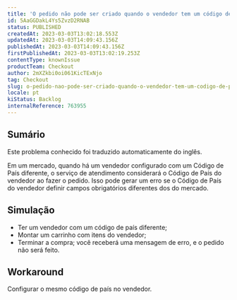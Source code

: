 ```yaml
---
title: 'O pedido não pode ser criado quando o vendedor tem um código de país diferente'
id: 5AaGGDakL4Ys5ZvzD2RNAB
status: PUBLISHED
createdAt: 2023-03-03T13:02:18.553Z
updatedAt: 2023-03-03T14:09:43.156Z
publishedAt: 2023-03-03T14:09:43.156Z
firstPublishedAt: 2023-03-03T13:02:19.253Z
contentType: knownIssue
productTeam: Checkout
author: 2mXZkbi0oi061KicTExNjo
tag: Checkout
slug: o-pedido-nao-pode-ser-criado-quando-o-vendedor-tem-um-codigo-de-pais-diferente
locale: pt
kiStatus: Backlog
internalReference: 763955
---
```


## Sumário

<div class="alert alert-info">
  <p>Este problema conhecido foi traduzido automaticamente do inglês.</p>
</div>


Em um mercado, quando há um vendedor configurado com um Código de País diferente, o serviço de atendimento considerará o Código de País do vendedor ao fazer o pedido. Isso pode gerar um erro se o Código de País do vendedor definir campos obrigatórios diferentes dos do mercado.


##

## Simulação



- Ter um vendedor com um código de país diferente;
- Montar um carrinho com itens do vendedor;
- Terminar a compra; você receberá uma mensagem de erro, e o pedido não será feito.


##

## Workaround


Configurar o mesmo código de país no vendedor.




